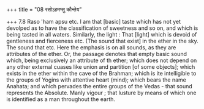 +++
title = "08 रसोऽहमप्सु कौन्तेय"

+++
7.8 Raso 'ham apsu etc. I am that \[basic\] taste which has not yet
devolped as to have the classification of sweetness and so on, and which
is being tasted in all waters. Similarly, the light : That \[light\]
which is devoid of gentleness and fierceness etc. (The sound that
exist\] in the ether in the sky. The sound that etc. Here the emphasis
is on all sounds, as they are attributes of the ether. Or, the passage
denotes that empty basic sound which, being exclusively an attribute of
th ether; which does not depend on any other external cuases like union
and partition \[of some objects\]; which exists in the ether within the
cave of the Brahman; which is ite intelligible to the groups of Yogins
with attentive heart (mind); which bears the name Anahata; and which
pervades the entire groups of the Vedas - that sound represents the
Absolute. Manly vigour ; that lusture by means of which one is
identified as a man throughout the earth.
